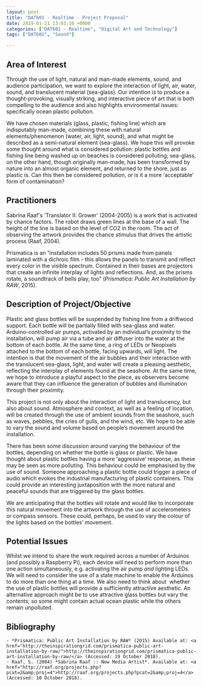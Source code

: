 ```yaml
---
layout: post
title: "DAT601 - Realtime - Project Proposal"
date: 2019-01-21 13:03:16 +0000
categories: ["DAT601 - Realtime", "Digital Art and Technology"]
tags: ["DAT601", "Sound"]

---
```

## Area of Interest

Through the use of light, natural and man-made elements, sound, and audience participation, we want to explore the interaction of light, air, water, sound, and translucent material (sea-glass). Our intention is to produce a thought-provoking, visually striking, and interactive piece of art that is both compelling to the audience and also highlights environmental issues: specifically ocean plastic pollution.

We have chosen materials (glass, plastic, fishing line) which are indisputably man-made, combining these with natural elements/phenomenon (water, air, light, sound), and what might be described as a semi-natural element (sea-glass). We hope this will provoke some thought around what is considered pollution: plastic bottles and fishing line being washed up on beaches is considered polluting; sea-glass, on the other hand, though originally man-made, has been transformed by nature into an almost organic element, and returned to the shore, just as plastic is. Can this then be considered pollution, or is it a more ‘acceptable’ form of contamination?

## Practitioners

Sabrina Raaf's 'Translator II: Grower' (2004-2005) is a work that is activated by chance factors. The robot draws green lines at the base of a wall. The height of the line is based on the level of CO2 in the room. The act of observing the artwork provides the chance stimulus that drives the artistic process (Raaf, 2004).

Prismatica is an “installation includes 50 prisms made from panels laminated with a dichroic film - this allows the panels to transmit and reflect every color in the visible spectrum. Contained in their bases are projectors that create an infinite interplay of lights and reflections. And, as the prisms rotate, a soundtrack of bells play, too” (*Prismatica: Public Art Installation by RAW*, 2015).

## Description of Project/Objective

Plastic and glass bottles will be suspended by fishing line from a driftwood support. Each bottle will be partially filled with sea-glass and water. Arduino-controlled air pumps, activated by an individual’s proximity to the installation, will pump air via a tube and air diffuser into the water at the bottom of each bottle. At the same time, a ring of LEDs or Neopixels attached to the bottom of each bottle, facing upwards, will light. The intention is that the movement of the air bubbles and their interaction with the translucent sea-glass, light, and water will create a pleasing aesthetic, reflecting the interplay of elements found at the seashore. At the same time, we hope to introduce a playful aspect to the piece, as observers become aware that they can influence the generation of bubbles and illumination through their proximity.

This project is not only about the interaction of light and translucency, but also about sound. Atmosphere and context, as well as a feeling of location, will be created through the use of ambient sounds from the seashore, such as waves, pebbles, the cries of gulls, and the wind, etc. We hope to be able to vary the sound and volume based on people’s movement around the installation.

There has been some discussion around varying the behaviour of the bottles, depending on whether the bottle is glass or plastic. We have thought about plastic bottles having a more ‘aggressive’ response, as these may be seen as more polluting. This behaviour could be emphasised by the use of sound. Someone approaching a plastic bottle could trigger a piece of audio which evokes the industrial manufacturing of plastic containers. This could provide an interesting juxtaposition with the more natural and peaceful sounds that are triggered by the glass bottles.

We are anticipating that the bottles will rotate and would like to incorporate this natural movement into the artwork through the use of accelerometers or compass sensors. These could, perhaps, be used to vary the colour of the lights based on the bottles’ movement.

## Potential Issues

Whilst we intend to share the work required across a number of Arduinos (and possibly a Raspberry Pi), each device will need to perform more than one action simultaneously, e.g. activating the air pump *and* lighting LEDs. We will need to consider the use of a state machine to enable the Arduinos to do more than one thing at a time. We also need to think about  whether the use of plastic bottles will provide a sufficiently attractive aesthetic. An alternative approach might be to use attractive glass bottles but vary the contents; so some might contain actual ocean plastic while the others remain unpolluted.

## Bibliography
 	- *Prismatica: Public Art Installation by RAW* (2015) Available at: <a href="http://theinspirationgrid.com/prismatica-public-art-installation-by-raw/">http://theinspirationgrid.com/prismatica-public-art-installation-by-raw/</a> (Accessed: 19 October 2018).
 	- Raaf, S. (2004) *Sabrina Raaf :: New Media Artist*. Available at: <a href="http://raaf.org/projects.php?pcat=2&amp;proj=4">http://raaf.org/projects.php?pcat=2&amp;proj=4</a> (Accessed: 10 October 2018).

